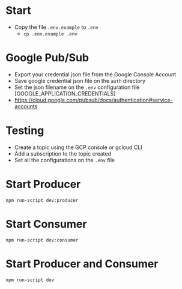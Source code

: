 # Start
- Copy the file ``.env.example`` to ``.env``
  - ``cp .env.example .env``

# Google Pub/Sub
- Export your credential json file from the Google Console Account
- Save google credential json file on the ``auth`` directory
- Set the json filename on the ``.env`` configuration file [GOOGLE_APPLICATION_CREDENTIALS]
- https://cloud.google.com/pubsub/docs/authentication#service-accounts

# Testing
- Create a topic using the GCP console or gcloud CLI
- Add a subscription to the topic created
- Set all the configurations on the ``.env`` file

# Start Producer 
``npm run-script dev:producer``

# Start Consumer 
``npm run-script dev:consumer``

# Start Producer and Consumer
``npm run-script dev``